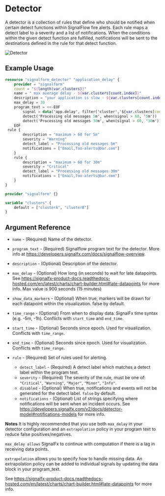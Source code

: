 # Detector

A detector is a collection of rules that define who should be notified when certain detect functions within SignalFlow fire alerts. Each rule maps a detect label to a severity and a list of notifications. When the conditions within the given detect function are fulfilled, notifications will be sent to the destinations defined in the rule for that detect function.

![Detector](https://github.com/Yelp/terraform-provider-signalform/raw/master/docs/resources/detector.png)


## Example Usage

```terraform
resource "signalform_detector" "application_delay" {
    provider = "signalform"
    count = "${length(var.clusters)}"
    name = " max average delay - ${var.clusters[count.index]}"
    description = "your application is slow - ${var.clusters[count.index]}"
    max_delay = 30
    program_text = <<-EOF
        signal = data('app.delay', filter('cluster','${var.clusters[count.index]}'), extrapolation='last_value', maxExtrapolations=5).max()
        detect('Processing old messages 5m', when(signal > 60, '5m'))
        detect('Processing old messages 30m', when(signal > 60, '30m'))
    EOF
 rule {
        description = "maximum > 60 for 5m"
        severity = "Warning"
        detect_label = "Processing old messages 5m"
        notifications = ["Email,foo-alerts@bar.com"]
    }
    rule {
        description = "maximum > 60 for 30m"
        severity = "Critical"
        detect_label = "Processing old messages 30m"
        notifications = ["Email,foo-alerts@bar.com"]
    }
}

provider "signalform" {}

variable "clusters" {
    default = ["clusterA", "clusterB"]
}
```

## Argument Reference

* `name` - (Required) Name of the detector.
* `program_text` - (Required) Signalflow program text for the detector. More info at https://developers.signalfx.com/docs/signalflow-overview.

* `description` - (Optional) Description of the detector.
* `max_delay` - (Optional) How long (in seconds) to wait for late datapoints. See https://signalfx-product-docs.readthedocs-hosted.com/en/latest/charts/chart-builder.html#late-datapoints for more info. Max value is 900 seconds (15 minutes)
* `show_data_markers` - (Optional) When true, markers will be drawn for each datapoint within the visualization. false by default.
* `time_range` - (Optional) From when to display data. SignalFx time syntax (e.g. -5m, -1h). Conflicts with `start_time` and `end_time`.
* `start_time` - (Optional) Seconds since epoch. Used for visualization. Conflicts with `time_range`.
* `end_time` - (Optional) Seconds since epoch. Used for visualization. Conflicts with `time_range`.
* `rule` - (Required) Set of rules used for alerting.
    * `detect_label` - (Required) A detect label which matches a detect label within the program text.
    * `severity` - (Required) The severity of the rule, must be one of: `"Critical"`, `"Warning"`, `"Major"`, `"Minor"`, `"Info"`.
    * `disabled` - (Optional) When true, notifications and events will not be generated for the detect label. `false` by default.
    * `notifications` - (Optional) List of strings specifying where notifications will be sent when an incident occurs. See https://developers.signalfx.com/v2/docs/detector-model#notifications-models for more info.

**Notes**
It is highly recommended that you use both `max_delay` in your detector configuration and an `extrapolation` policy in your program text to reduce false positives/negatives.

`max_delay allows` SignalFx to continue with computation if there is a lag in receiving data points.

`extrapolation` allows you to specify how to handle missing data. An extrapolation policy can be added to individual signals by updating the data block in your program_text.

See https://signalfx-product-docs.readthedocs-hosted.com/en/latest/charts/chart-builder.html#late-datapoints for more info.
